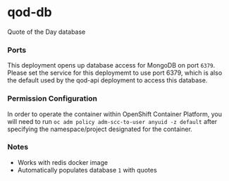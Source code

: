 # qod-db
Quote of the Day database

### Ports
This deployment opens up database access for MongoDB on port `6379`. Please set the service for this deploymemt to use port 6379, which is also the default used by the qod-api deployment to access this database.

### Permission Configuration
In order to operate the container within OpenShift Container Platform, you will need to run `oc adm policy adm-scc-to-user anyuid -z default` after specifying the namespace/project designated for the container.

### Notes
* Works with redis docker image
* Automatically populates database `1` with quotes